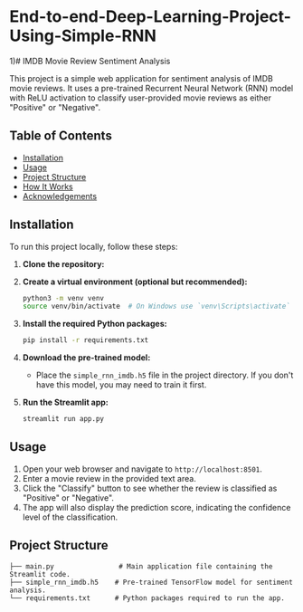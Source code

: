 # End-to-end-Deep-Learning-Project-Using-Simple-RNN
1)# IMDB Movie Review Sentiment Analysis

This project is a simple web application for sentiment analysis of IMDB movie reviews. It uses a pre-trained Recurrent Neural Network (RNN) model with ReLU activation to classify user-provided movie reviews as either "Positive" or "Negative".

## Table of Contents
- [Installation](#installation)
- [Usage](#usage)
- [Project Structure](#project-structure)
- [How It Works](#how-it-works)
- [Acknowledgements](#acknowledgements)

## Installation

To run this project locally, follow these steps:

1. **Clone the repository:**

2. **Create a virtual environment (optional but recommended):**
    ```bash
    python3 -m venv venv
    source venv/bin/activate  # On Windows use `venv\Scripts\activate`
    ```

3. **Install the required Python packages:**
    ```bash
    pip install -r requirements.txt
    ```

4. **Download the pre-trained model:**
   - Place the `simple_rnn_imdb.h5` file in the project directory. If you don't have this model, you may need to train it first.

5. **Run the Streamlit app:**
    ```bash
    streamlit run app.py
    ```

## Usage

1. Open your web browser and navigate to `http://localhost:8501`.
2. Enter a movie review in the provided text area.
3. Click the "Classify" button to see whether the review is classified as "Positive" or "Negative".
4. The app will also display the prediction score, indicating the confidence level of the classification.

## Project Structure

```plaintext
├── main.py                # Main application file containing the Streamlit code.
├── simple_rnn_imdb.h5    # Pre-trained TensorFlow model for sentiment analysis.
└── requirements.txt      # Python packages required to run the app.

